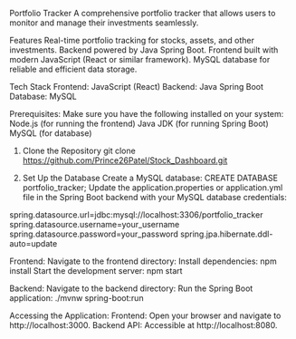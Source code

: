 Portfolio Tracker
A comprehensive portfolio tracker that allows users to monitor and manage their investments seamlessly.

Features
Real-time portfolio tracking for stocks, assets, and other investments.
Backend powered by Java Spring Boot.
Frontend built with modern JavaScript (React or similar framework).
MySQL database for reliable and efficient data storage.

Tech Stack
Frontend: JavaScript (React)
Backend: Java Spring Boot
Database: MySQL

Prerequisites:
Make sure you have the following installed on your system:
Node.js (for running the frontend)
Java JDK (for running Spring Boot)
MySQL (for database)

1. Clone the Repository
git clone https://github.com/Prince26Patel/Stock_Dashboard.git

2. Set Up the Database
Create a MySQL database:
CREATE DATABASE portfolio_tracker;
Update the application.properties or application.yml file in the Spring Boot backend with your MySQL database credentials:

spring.datasource.url=jdbc:mysql://localhost:3306/portfolio_tracker
spring.datasource.username=your_username
spring.datasource.password=your_password
spring.jpa.hibernate.ddl-auto=update



Frontend:
Navigate to the frontend directory:
Install dependencies:
npm install
Start the development server:
npm start


Backend:
Navigate to the backend directory:
Run the Spring Boot application:
./mvnw spring-boot:run

Accessing the Application:
Frontend: Open your browser and navigate to http://localhost:3000.
Backend API: Accessible at http://localhost:8080.

